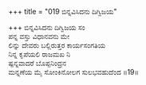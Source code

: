 +++
title = "019 ಬಿನ್ನವಿಸಿದನು ದಿಗ್ವಿಜಯ"

+++
ಬಿನ್ನವಿಸಿದನು ದಿಗ್ವಿಜಯ ಸಂ  
ಪನ್ನ ವಸ್ತು ವಿಧಾನವನು ಮೇ  
ಲಿನ್ನು ದೇವರು ಬಲ್ಲಿರುತ್ತರ ಕಾರ್ಯಸಂಗತಿಯ  
ನಿನ್ನ ಕೃಪೆಯಲಿ ರಾಜಮಖ ನಿ  
ಷ್ಪನ್ನವಾದರೆ ಬೊಪ್ಪನಿಂದ್ರನ   
ಮನ್ನಣೆಯ ಮೈ ಸೋಂಕಿನೋಲಗ ಸುಲಭವಹುದೆಂದ    ॥19॥